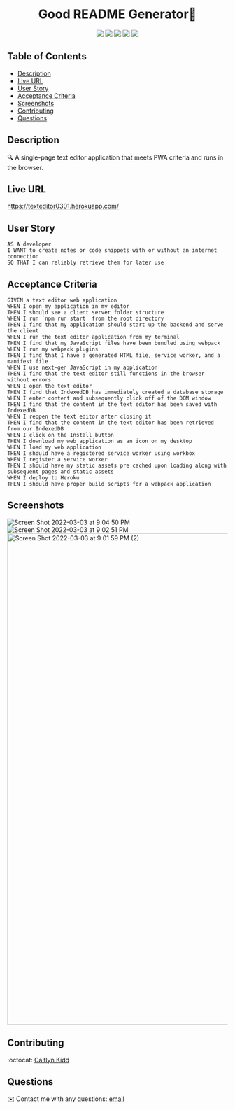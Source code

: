 <h1 align="center">Good README Generator👋</h1>
  
  
<p align="center">
    <img src="https://img.shields.io/badge/Webpack-yellow" />
    <img src="https://img.shields.io/badge/Express-blue"  />
    <img src="https://img.shields.io/badge/-heroku-purple" />
    <img src="https://img.shields.io/badge/-nodemon-red" >
    <img src="https://img.shields.io/badge/-npm-orange" />
</p>
   
 ## Table of Contents
- [Description](#description)
- [Live URL](#live-url)
- [User Story](#user-story)
- [Acceptance Criteria](#acceptance-criteria)
- [Screenshots](#screenshots) 
- [Contributing](#contributing)
- [Questions](#questions) 
   
## Description
  
🔍    A single-page text editor application that meets PWA criteria and runs in the browser.


## Live URL
https://texteditor0301.herokuapp.com/



## User Story
  
```
AS A developer
I WANT to create notes or code snippets with or without an internet connection
SO THAT I can reliably retrieve them for later use
```
  
## Acceptance Criteria
  
``` 
GIVEN a text editor web application
WHEN I open my application in my editor
THEN I should see a client server folder structure
WHEN I run `npm run start` from the root directory
THEN I find that my application should start up the backend and serve the client
WHEN I run the text editor application from my terminal
THEN I find that my JavaScript files have been bundled using webpack
WHEN I run my webpack plugins
THEN I find that I have a generated HTML file, service worker, and a manifest file
WHEN I use next-gen JavaScript in my application
THEN I find that the text editor still functions in the browser without errors
WHEN I open the text editor
THEN I find that IndexedDB has immediately created a database storage
WHEN I enter content and subsequently click off of the DOM window
THEN I find that the content in the text editor has been saved with IndexedDB
WHEN I reopen the text editor after closing it
THEN I find that the content in the text editor has been retrieved from our IndexedDB
WHEN I click on the Install button
THEN I download my web application as an icon on my desktop
WHEN I load my web application
THEN I should have a registered service worker using workbox
WHEN I register a service worker
THEN I should have my static assets pre cached upon loading along with subsequent pages and static assets
WHEN I deploy to Heroku
THEN I should have proper build scripts for a webpack application
```
  
## Screenshots
![Screen Shot 2022-03-03 at 9 04 50 PM](https://user-images.githubusercontent.com/88734760/156699774-6753a8c1-050a-41cf-b088-8f7cd3d0b3e1.png)
![Screen Shot 2022-03-03 at 9 02 51 PM](https://user-images.githubusercontent.com/88734760/156699823-74b65045-c8f2-44eb-8a7a-ed5f70fa0ba4.png)
<img width="1123" alt="Screen Shot 2022-03-03 at 9 01 59 PM (2)" src="https://user-images.githubusercontent.com/88734760/156700243-1716d67f-5967-4e4d-a59d-f06fb20615ca.png">


## Contributing
:octocat: [Caitlyn Kidd](https://github.com/caitkidd)

## Questions
✉️ Contact me with any questions: [email](mailto:caitlyn.kidd92@gmail.com)
